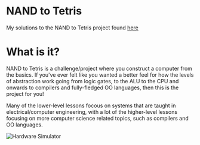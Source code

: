 # NAND to Tetris

My solutions to the NAND to Tetris project found [here](https://www.nand2tetris.org/course)

# What is it?

NAND to Tetris is a challenge/project where you construct a computer from the basics. If you've ever felt like you wanted a better feel for how the levels of abstraction work going from logic gates, to the ALU to the CPU and onwards to compilers and fully-fledged OO languages, then this is the project for you!

Many of the lower-level lessons focous on systems that are taught in electrical/computer engineering, with a lot of the higher-level lessons focusing on more computer science related topics, such as compilers and OO languages.

![Hardware Simulator](https://github.com/timmy6figures/nand-to-tetris/blob/main/image.jpg)
